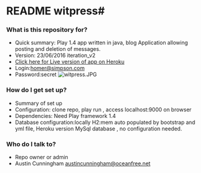 # README  witpress#

### What is this repository for? ###

* Quick summary: Play 1.4 app written in java, blog Application allowing posting and deletion of messages.
* Version: 23/06/2016 iteration_v2
* [Click here for Live version of app on Heroku](http://witpress-austin.herokuapp.com)
* Login:homer@simpson.com
* Password:secret
![witpress.JPG](https://bitbucket.org/repo/B77MGo/images/2537900400-witpress.JPG)

### How do I get set up? ###

* Summary of set up
* Configuration: clone repo, play run , access localhost:9000 on browser
* Dependencies: Need Play framework 1.4 
* Database configuration:locally H2:mem auto populated by bootstrap and yml file, Heroku version MySql database , 
no configuration needed.


### Who do I talk to? ###

* Repo owner or admin
* Austin Cunningham austincunningham@oceanfree.net
